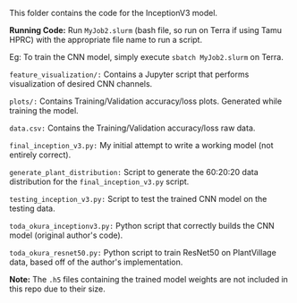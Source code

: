This folder contains the code for the InceptionV3 model. 

**Running Code:** Run `MyJob2.slurm` (bash file, so run on Terra if using Tamu HPRC) with the appropriate file name to run a script. 

Eg: To train the CNN model, simply execute `sbatch MyJob2.slurm` on Terra. 

`feature_visualization/:` Contains a Jupyter script that performs visualization of desired CNN channels. 

`plots/:` Contains Training/Validation accuracy/loss plots. Generated while training the model. 

`data.csv:` Contains the Training/Validation accuracy/loss raw data. 

`final_inception_v3.py:` My initial attempt to write a working model (not entirely correct).

`generate_plant_distribution:` Script to generate the 60:20:20 data distribution for the `final_inception_v3.py` script.

`testing_inception_v3.py:` Script to test the trained CNN model on the testing data. 

`toda_okura_inceptionv3.py:` Python script that correctly builds the CNN model (original author's code). 

`toda_okura_resnet50.py:` Python script to train ResNet50 on PlantVillage data, based off of the author's implementation. 

**Note:** The `.h5` files containing the trained model weights are not included in this repo due to their size. 